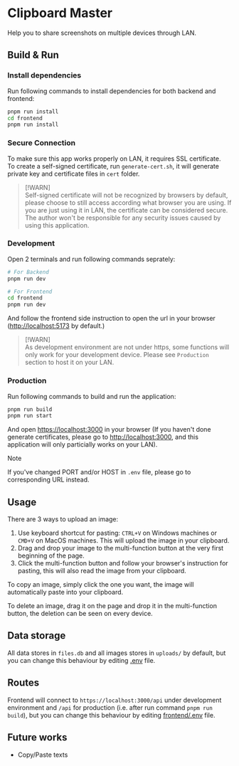 # Clipboard Master
Help you to share screenshots on multiple devices through LAN.

## Build & Run

### Install dependencies
Run following commands to install dependencies for both backend and frontend:

```sh
pnpm run install
cd frontend
pnpm run install
```

### Secure Connection
To make sure this app works properly on LAN, it requires SSL certificate.  
To create a self-signed certificate, run `generate-cert.sh`, it will generate private key and certificate files in `cert` folder.

> [!WARN]  
> Self-signed certificate will not be recognized by browsers by default, please choose to still access according what browser you are using. If you are just using it in LAN, the certificate can be considered secure. The author won't be responsible for any security issues caused by using this application.

### Development
Open 2 terminals and run following commands seprately:
```sh
# For Backend
pnpm run dev
```

```sh
# For Frontend
cd frontend
pnpm run dev
```

And follow the frontend side instruction to open the url in your browser ([http://localhost:5173](http://localhost:5173) by default.)

> [!WARN]  
> As development environment are not under https, some functions will only work for your development device. Please see `Production` section to host it on your LAN.

### Production
Run following commands to build and run the application:
```sh
pnpm run build
pnpm run start
```

And open [https://localhost:3000](https://localhost:3000) in your browser (If you haven't done generate certificates, please go to [http://localhost:3000](http://localhost:3000), and this application will only particially works on your LAN).

> [!NOTE]  
> If you've changed PORT and/or HOST in `.env` file, please go to corresponding URL instead.

## Usage

There are 3 ways to upload an image:
1. Use keyboard shortcut for pasting: `CTRL+V` on Windows machines or `CMD+V` on MacOS machines. This will upload the image in your clipboard.
2. Drag and drop your image to the multi-function button at the very first beginning of the page.
3. Click the multi-function button and follow your browser's instruction for pasting, this will also read the image from your clipboard.
  
To copy an image, simply click the one you want, the image will automatically paste into your clipboard.  
  
To delete an image, drag it on the page and drop it in the multi-function button, the deletion can be seen on every device.

## Data storage
All data stores in `files.db` and all images stores in `uploads/` by default, but you can change this behaviour by editing [.env](./.env) file.

## Routes
Frontend will connect to `https://localhost:3000/api` under development environment and `/api` for production (i.e. after run command `pnpm run build`), but you can change this behaviour by editing [frontend/.env](./frontend/.env) file.

## Future works
* Copy/Paste texts